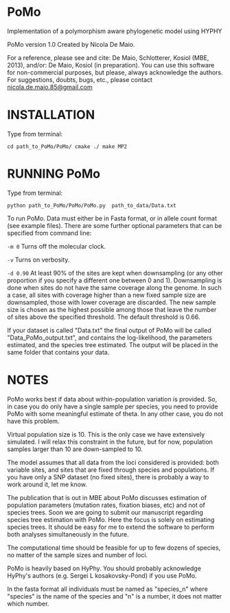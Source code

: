 PoMo
====

Implementation of a polymorphism aware phylogenetic model using HYPHY

PoMo version 1.0
Created by Nicola De Maio.

For a reference, please see and cite: De Maio, Schlotterer, Kosiol
(MBE, 2013), and/or: De Maio, Kosiol (in preparation).  You can use
this software for non-commercial purposes, but please, always
acknowledge the authors.  For suggestions, doubts, bugs, etc., please
contact nicola.de.maio.85@gmail.com

INSTALLATION
====
Type from terminal:

`cd path_to_PoMo/PoMo/
cmake ./
make MP2`

RUNNING PoMo
====
Type from terminal:

`python path_to_PoMo/PoMo/PoMo.py  path_to_data/Data.txt`

To run PoMo. Data must either be in Fasta format, or in allele count
format (see example files).  There are some further optional
parameters that can be specified from command line:

`-m 0`    Turns off the molecular clock.

`-v`      Turns on verbosity.

`-d 0.90` At least 90% of the sites are kept when downsampling (or any
other proportion if you specify a different one between 0 and
1). Downsampling is done when sites do not have the same coverage
along the genome. In such a case, all sites with coverage higher than
a new fixed sample size are downsampled, those with lower coverage are
discarded. The new sample size is chosen as the highest possible among
those that leave the number of sites above the specified
threshold. The default threshold is 0.66.

If your dataset is called "Data.txt" the final output of PoMo will be
called "Data_PoMo_output.txt", and contains the log-likelihood, the
parameters estimated, and the species tree estimated. The output will
be placed in the same folder that contains your data.





NOTES
====
PoMo works best if data about within-population variation is
provided. So, in case you do only have a single sample per species,
you need to provide PoMo with some meaningful estimate of theta. In
any other case, you do not have this problem.

Virtual population size is 10. This is the only case we have
extensively simulated. I will relax this constraint in the future, but
for now, population samples larger than 10 are down-sampled to 10.

The model assumes that all data from the loci considered is provided:
both variable sites, and sites that are fixed through species and
populations. If you have only a SNP dataset (no fixed sites), there is
probably a way to work around it, let me know.

The publication that is out in MBE about PoMo discusses estimation of
population parameters (mutation rates, fixation biases, etc) and not
of species trees. Soon we are going to submit our manuscript regarding
species tree estimation with PoMo. Here the focus is solely on
estimating species trees. It should be easy for me to extend the
software to perform both analyses simultaneously in the future.

The computational time should be feasible for up to few dozens of
species, no matter of the sample sizes and number of loci.

PoMo is heavily based on HyPhy. You should probably acknowledge
HyPhy's authors (e.g. Sergei L kosakovsky-Pond) if you use PoMo.

In the fasta format all individuals must be named as "species_n" where
"species" is the name of the species and "n" is a number, it does not
matter which number.

